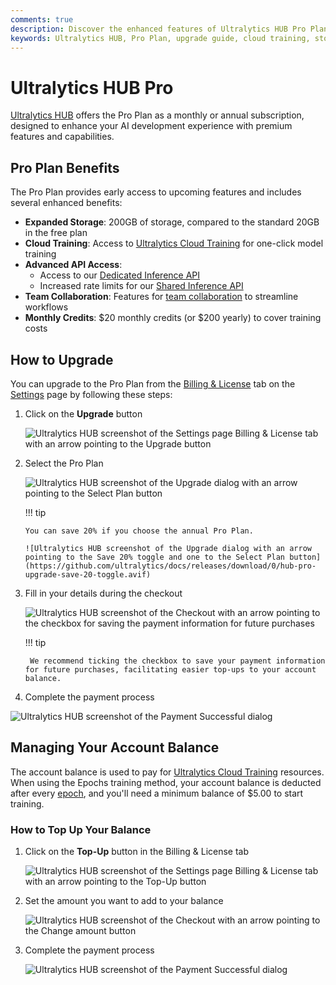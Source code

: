 ```yaml
---
comments: true
description: Discover the enhanced features of Ultralytics HUB Pro Plan including 200GB storage, cloud training, and more. Learn how to upgrade and manage your account balance.
keywords: Ultralytics HUB, Pro Plan, upgrade guide, cloud training, storage, inference API, team collaboration, account balance
---
```


# Ultralytics HUB Pro

[Ultralytics HUB](https://www.ultralytics.com/hub) offers the Pro Plan as a monthly or annual subscription, designed to enhance your AI development experience with premium features and capabilities.

## Pro Plan Benefits

The Pro Plan provides early access to upcoming features and includes several enhanced benefits:

- **Expanded Storage**: 200GB of storage, compared to the standard 20GB in the free plan
- **Cloud Training**: Access to [Ultralytics Cloud Training](./cloud-training.md) for one-click model training
- **Advanced API Access**:
    - Access to our [Dedicated Inference API](./inference-api.md#dedicated-inference-api)
    - Increased rate limits for our [Shared Inference API](./inference-api.md#shared-inference-api)
- **Team Collaboration**: Features for [team collaboration](./teams.md) to streamline workflows
- **Monthly Credits**: \$20 monthly credits (or \$200 yearly) to cover training costs

## How to Upgrade

You can upgrade to the Pro Plan from the [Billing & License](https://hub.ultralytics.com/settings?tab=billing) tab on the [Settings](https://hub.ultralytics.com/settings) page by following these steps:

1.  Click on the **Upgrade** button

    ![Ultralytics HUB screenshot of the Settings page Billing & License tab with an arrow pointing to the Upgrade button](https://github.com/ultralytics/docs/releases/download/0/ultralytics-hub-settings-upgrade-button.avif)

2.  Select the Pro Plan

    ![Ultralytics HUB screenshot of the Upgrade dialog with an arrow pointing to the Select Plan button](https://github.com/ultralytics/docs/releases/download/0/hub-pro-upgrade-select-plan.avif)

    !!! tip

        You can save 20% if you choose the annual Pro Plan.

        ![Ultralytics HUB screenshot of the Upgrade dialog with an arrow pointing to the Save 20% toggle and one to the Select Plan button](https://github.com/ultralytics/docs/releases/download/0/hub-pro-upgrade-save-20-toggle.avif)

3.  Fill in your details during the checkout

    ![Ultralytics HUB screenshot of the Checkout with an arrow pointing to the checkbox for saving the payment information for future purchases](https://github.com/ultralytics/docs/releases/download/0/hub-pro-upgrade-save-payment-info.avif)

    !!! tip

         We recommend ticking the checkbox to save your payment information for future purchases, facilitating easier top-ups to your account balance.

4.  Complete the payment process

![Ultralytics HUB screenshot of the Payment Successful dialog](https://github.com/ultralytics/docs/releases/download/0/payment-successful-dialog.avif)

## Managing Your Account Balance

The account balance is used to pay for [Ultralytics Cloud Training](./cloud-training.md) resources. When using the Epochs training method, your account balance is deducted after every [epoch](https://www.ultralytics.com/glossary/epoch), and you'll need a minimum balance of $5.00 to start training.

### How to Top Up Your Balance

1. Click on the **Top-Up** button in the Billing & License tab

    ![Ultralytics HUB screenshot of the Settings page Billing & License tab with an arrow pointing to the Top-Up button](https://github.com/ultralytics/docs/releases/download/0/hub-pro-account-balance-top-up-button.avif)

2. Set the amount you want to add to your balance

    ![Ultralytics HUB screenshot of the Checkout with an arrow pointing to the Change amount button](https://github.com/ultralytics/docs/releases/download/0/hub-pro-account-balance-change-amount.avif)

3. Complete the payment process

    ![Ultralytics HUB screenshot of the Payment Successful dialog](https://github.com/ultralytics/docs/releases/download/0/payment-successful-dialog-1.avif)
